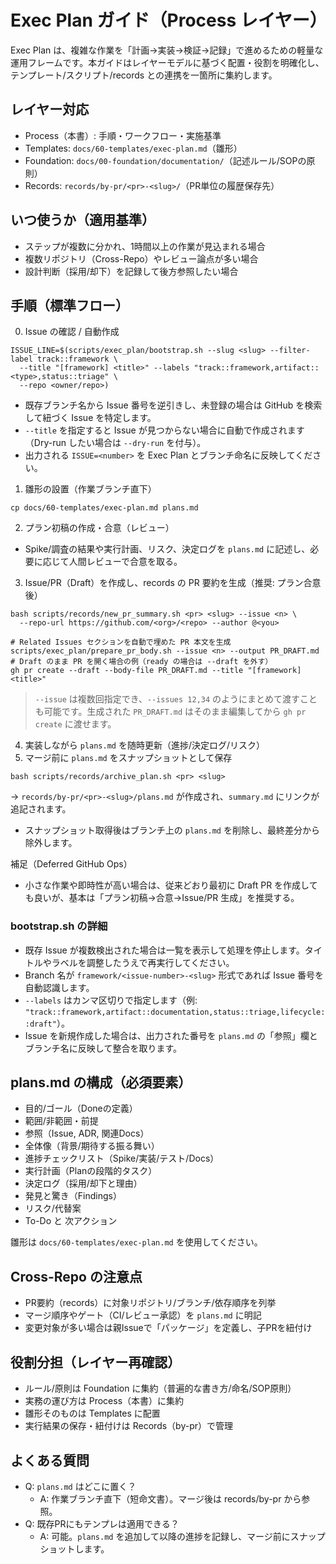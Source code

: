 # Exec Plan ガイド（Process レイヤー）

Exec Plan は、複雑な作業を「計画→実装→検証→記録」で進めるための軽量な運用フレームです。本ガイドはレイヤーモデルに基づく配置・役割を明確化し、テンプレート/スクリプト/records との連携を一箇所に集約します。

## レイヤー対応
- Process（本書）: 手順・ワークフロー・実施基準
- Templates: `docs/60-templates/exec-plan.md`（雛形）
- Foundation: `docs/00-foundation/documentation/`（記述ルール/SOPの原則）
- Records: `records/by-pr/<pr>-<slug>/`（PR単位の履歴保存先）

## いつ使うか（適用基準）
- ステップが複数に分かれ、1時間以上の作業が見込まれる場合
- 複数リポジトリ（Cross-Repo）やレビュー論点が多い場合
- 設計判断（採用/却下）を記録して後方参照したい場合

## 手順（標準フロー）
0) Issue の確認 / 自動作成
```
ISSUE_LINE=$(scripts/exec_plan/bootstrap.sh --slug <slug> --filter-label track::framework \
  --title "[framework] <title>" --labels "track::framework,artifact::<type>,status::triage" \
  --repo <owner/repo>)
```
- 既存ブランチ名から Issue 番号を逆引きし、未登録の場合は GitHub を検索して紐づく Issue を特定します。
- `--title` を指定すると Issue が見つからない場合に自動で作成されます（Dry-run したい場合は `--dry-run` を付与）。
- 出力される `ISSUE=<number>` を Exec Plan とブランチ命名に反映してください。

1) 雛形の設置（作業ブランチ直下）
```
cp docs/60-templates/exec-plan.md plans.md
```
2) プラン初稿の作成・合意（レビュー）
- Spike/調査の結果や実行計画、リスク、決定ログを `plans.md` に記述し、必要に応じて人間レビューで合意を取る。

3) Issue/PR（Draft）を作成し、records の PR 要約を生成（推奨: プラン合意後）
```
bash scripts/records/new_pr_summary.sh <pr> <slug> --issue <n> \
  --repo-url https://github.com/<org>/<repo> --author @<you>
```
```
# Related Issues セクションを自動で埋めた PR 本文を生成
scripts/exec_plan/prepare_pr_body.sh --issue <n> --output PR_DRAFT.md
# Draft のまま PR を開く場合の例（ready の場合は --draft を外す）
gh pr create --draft --body-file PR_DRAFT.md --title "[framework] <title>"
```
> `--issue` は複数回指定でき、`--issues 12,34` のようにまとめて渡すことも可能です。生成された `PR_DRAFT.md` はそのまま編集してから `gh pr create` に渡せます。

4) 実装しながら `plans.md` を随時更新（進捗/決定ログ/リスク）
5) マージ前に `plans.md` をスナップショットとして保存
```
bash scripts/records/archive_plan.sh <pr> <slug>
```
→ `records/by-pr/<pr>-<slug>/plans.md` が作成され、`summary.md` にリンクが追記されます。
- スナップショット取得後はブランチ上の `plans.md` を削除し、最終差分から除外します。

補足（Deferred GitHub Ops）
- 小さな作業や即時性が高い場合は、従来どおり最初に Draft PR を作成しても良いが、基本は「プラン初稿→合意→Issue/PR 生成」を推奨する。

### bootstrap.sh の詳細
- 既存 Issue が複数検出された場合は一覧を表示して処理を停止します。タイトルやラベルを調整したうえで再実行してください。
- Branch 名が `framework/<issue-number>-<slug>` 形式であれば Issue 番号を自動認識します。
- `--labels` はカンマ区切りで指定します（例: `"track::framework,artifact::documentation,status::triage,lifecycle::draft"`）。
- Issue を新規作成した場合は、出力された番号を `plans.md` の「参照」欄とブランチ名に反映して整合を取ります。

## plans.md の構成（必須要素）
- 目的/ゴール（Doneの定義）
- 範囲/非範囲・前提
- 参照（Issue, ADR, 関連Docs）
- 全体像（背景/期待する振る舞い）
- 進捗チェックリスト（Spike/実装/テスト/Docs）
- 実行計画（Planの段階的タスク）
- 決定ログ（採用/却下と理由）
- 発見と驚き（Findings）
- リスク/代替案
- To-Do と 次アクション

雛形は `docs/60-templates/exec-plan.md` を使用してください。

## Cross-Repo の注意点
- PR要約（records）に対象リポジトリ/ブランチ/依存順序を列挙
- マージ順序やゲート（CI/レビュー承認）を `plans.md` に明記
- 変更対象が多い場合は親Issueで「パッケージ」を定義し、子PRを紐付け

## 役割分担（レイヤー再確認）
- ルール/原則は Foundation に集約（普遍的な書き方/命名/SOP原則）
- 実務の運び方は Process（本書）に集約
- 雛形そのものは Templates に配置
- 実行結果の保存・紐付けは Records（by-pr）で管理

## よくある質問
- Q: `plans.md` はどこに置く？
  - A: 作業ブランチ直下（短命文書）。マージ後は records/by-pr から参照。
- Q: 既存PRにもテンプレは適用できる？
  - A: 可能。`plans.md` を追加して以降の進捗を記録し、マージ前にスナップショットします。
